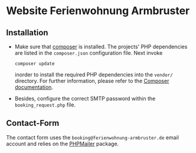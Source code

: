 Website Ferienwohnung Armbruster
================================

Installation
------------

- Make sure that [composer](https://getcomposer.org/) is installed. The
  projects' PHP dependencies are listed in the `composer.json` configuration
  file. Next invoke

    ```
    composer update
    ```

  inorder to install the required PHP dependencies into the `vendor/`
  directory. For further information, please refer to the [Composer
  documentation](https://getcomposer.org/doc/01-basic-usage.md).


- Besides, configure the correct SMTP password within the
  `booking_request.php` file.


Contact-Form
------------

The contact form uses the `booking@ferienwohnung-armbruster.de` email account
and relies on the [PHPMailer](https://github.com/PHPMailer/PHPMailer) package.

